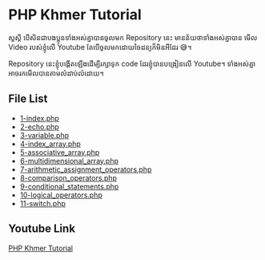 # PHP Khmer Tutorial

សួស្តី បើសិនជាបងប្អូនទាំងអស់គ្នាបានចូលមក Repository នេះ មានន័យថាទាំងអស់គ្នាបាន មើល Video របស់ខ្ញុំលើ Youtube តែបើចូលមកដោយចៃដន្យក៏មិនអីដែរ 😅។

Repository នេះខ្ញុំបង្តើតឡើងដើម្បីរក្សាទុក code ដែរខ្ញុំបានបង្រៀនលើ Youtube។ ទាំងអស់គ្នាអាចរកមើលបានតាមលំដាប់លំដោយ។

## File List

- [1-index.php](1-index.php)
- [2-echo.php](2-echo.php)
- [3-variable.php](3-variable.php)
- [4-index_array.php](4-index_array.php)
- [5-associative_array.php](5-associative_array.php)
- [6-multidimensional_array.php](6-multidimensional_array.php)
- [7-arithmetic_assignment_operators.php](7-arithmetic_assignment_operators.php)
- [8-comparison_operators.php](8-comparison_operators.php)
- [9-conditional_statements.php](9-conditional_statements.php)
- [10-logical_operators.php](10-logical_operators.php)
- [11-switch.php](11-switch.php)

## Youtube Link

[PHP Khmer Tutorial](https://www.youtube.com/playlist?list=PLnn6jcSBbx9gOC_VlsCUifd7lQRIdkVDS)
